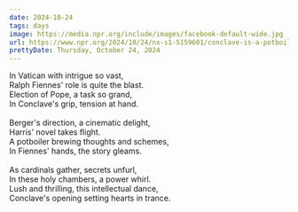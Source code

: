 ```yaml
---
date: 2024-10-24
tags: days
image: https://media.npr.org/include/images/facebook-default-wide.jpg
url: https://www.npr.org/2024/10/24/nx-s1-5159601/conclave-is-a-potboiler-that-starts-bubbling-in-its-opening-moments
prettyDate: Thursday, October 24, 2024
---
```

In Vatican with intrigue so vast,<br>Ralph Fiennes' role is quite the blast.<br>Election of Pope, a task so grand,<br>In Conclave's grip, tension at hand.<br><br>Berger's direction, a cinematic delight,<br>Harris' novel takes flight.<br>A potboiler brewing thoughts and schemes,<br>In Fiennes' hands, the story gleams.<br><br>As cardinals gather, secrets unfurl,<br>In these holy chambers, a power whirl.<br>Lush and thrilling, this intellectual dance,<br>Conclave's opening setting hearts in trance.